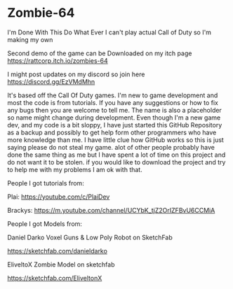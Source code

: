 # Zombie-64
I'm Done With This Do What Ever
I can't play actual Call of Duty so I'm making my own

Second demo of the game can be Downloaded on my itch page
https://rattcorp.itch.io/zombies-64

I might post updates on my discord so join here
https://discord.gg/EzVMdMhn

It's based off the Call Of Duty games.
I'm new to game development and most the code is from tutorials.
If you have any suggestions or how to fix any bugs then you are welcome to tell me.
The name is also a placeholder so name might change during development.
Even though I'm a new game dev, and my code is a bit sloppy, I have just started this GitHub Repository as a backup and possibly to get help form other programmers who have more knowledge than me. I have little clue how GitHub works so this is just saying please do not steal my game. alot of other people probably have done the same thing as me but I have spent a lot of time on this project and do not want it to be stolen. if you would like to download the project and try to help me with my problems I am ok with that.

People I got tutorials from:

Plai: https://youtube.com/c/PlaiDev

Brackys: https://m.youtube.com/channel/UCYbK_tjZ2OrIZFBvU6CCMiA

People I got Models from:

Daniel Darko
Voxel Guns & Low Poly Robot on SketchFab

https://sketchfab.com/danieldarko


EliveltoX
Zombie Model on sketchfab

https://sketchfab.com/EliveltonX
